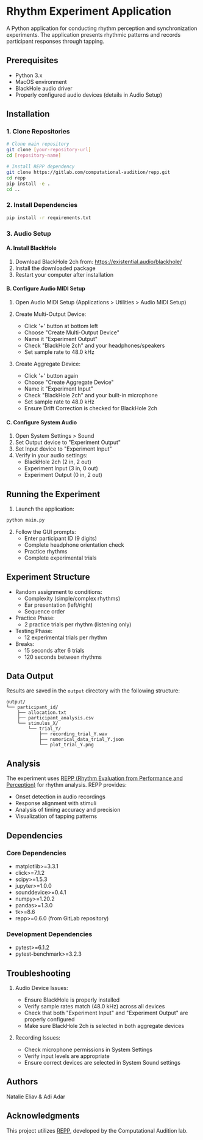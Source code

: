 # Rhythm Experiment Application

A Python application for conducting rhythm perception and synchronization experiments. The application presents rhythmic patterns and records participant responses through tapping.

## Prerequisites

- Python 3.x
- MacOS environment
- BlackHole audio driver
- Properly configured audio devices (details in Audio Setup)

## Installation

### 1. Clone Repositories
```bash
# Clone main repository
git clone [your-repository-url]
cd [repository-name]

# Install REPP dependency
git clone https://gitlab.com/computational-audition/repp.git
cd repp
pip install -e .
cd ..
```

### 2. Install Dependencies
```bash
pip install -r requirements.txt
```

### 3. Audio Setup

#### A. Install BlackHole
1. Download BlackHole 2ch from: https://existential.audio/blackhole/
2. Install the downloaded package
3. Restart your computer after installation

#### B. Configure Audio MIDI Setup
1. Open Audio MIDI Setup (Applications > Utilities > Audio MIDI Setup)
2. Create Multi-Output Device:
   - Click '+' button at bottom left
   - Choose "Create Multi-Output Device"
   - Name it "Experiment Output"
   - Check "BlackHole 2ch" and your headphones/speakers
   - Set sample rate to 48.0 kHz

3. Create Aggregate Device:
   - Click '+' button again
   - Choose "Create Aggregate Device"
   - Name it "Experiment Input"
   - Check "BlackHole 2ch" and your built-in microphone
   - Set sample rate to 48.0 kHz
   - Ensure Drift Correction is checked for BlackHole 2ch

#### C. Configure System Audio
1. Open System Settings > Sound
2. Set Output device to "Experiment Output"
3. Set Input device to "Experiment Input"
4. Verify in your audio settings:
   - BlackHole 2ch (2 in, 2 out)
   - Experiment Input (3 in, 0 out)
   - Experiment Output (0 in, 2 out)

## Running the Experiment

1. Launch the application:
```bash
python main.py
```

2. Follow the GUI prompts:
   - Enter participant ID (9 digits)
   - Complete headphone orientation check
   - Practice rhythms
   - Complete experimental trials

## Experiment Structure

- Random assignment to conditions:
  - Complexity (simple/complex rhythms)
  - Ear presentation (left/right)
  - Sequence order
- Practice Phase:
  - 2 practice trials per rhythm (listening only)
- Testing Phase:
  - 12 experimental trials per rhythm
- Breaks:
  - 15 seconds after 6 trials
  - 120 seconds between rhythms

## Data Output

Results are saved in the `output` directory with the following structure:
```
output/
└── participant_id/
    ├── allocation.txt
    ├── participant_analysis.csv
    └── stimulus_X/
        └── trial_Y/
            ├── recording_trial_Y.wav
            ├── numerical_data_trial_Y.json
            └── plot_trial_Y.png
```

## Analysis

The experiment uses [REPP (Rhythm Evaluation from Performance and Perception)](https://gitlab.com/computational-audition/repp) for rhythm analysis. REPP provides:
- Onset detection in audio recordings
- Response alignment with stimuli
- Analysis of timing accuracy and precision
- Visualization of tapping patterns

## Dependencies

### Core Dependencies
- matplotlib>=3.3.1
- click>=7.1.2
- scipy>=1.5.3
- jupyter>=1.0.0
- sounddevice>=0.4.1
- numpy>=1.20.2
- pandas>=1.3.0
- tk>=8.6
- repp>=0.6.0 (from GitLab repository)

### Development Dependencies
- pytest>=6.1.2
- pytest-benchmark>=3.2.3

## Troubleshooting

1. Audio Device Issues:
   - Ensure BlackHole is properly installed
   - Verify sample rates match (48.0 kHz) across all devices
   - Check that both "Experiment Input" and "Experiment Output" are properly configured
   - Make sure BlackHole 2ch is selected in both aggregate devices

2. Recording Issues:
   - Check microphone permissions in System Settings
   - Verify input levels are appropriate
   - Ensure correct devices are selected in System Sound settings

## Authors

Natalie Eliav & Adi Adar

## Acknowledgments

This project utilizes [REPP](https://gitlab.com/computational-audition/repp), developed by the Computational Audition lab.
